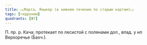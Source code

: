 ```yaml
---
title: ⒜Марта, Яныкер (в нижнем течении по старым картам)⒵
tags: [гидроним]
quadrants: [Ж7]
---
```


П. пр. р. Кача; протекает по лесистой с полянами дол., впад. у нп Верхоречье
(Бахч.).
